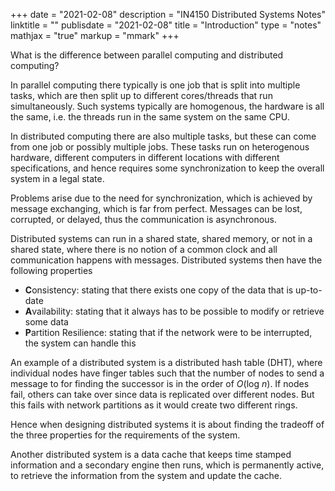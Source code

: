 +++
date = "2021-02-08"
description = "IN4150 Distributed Systems Notes"
linktitle = ""
publisdate = "2021-02-08"
title = "Introduction"
type = "notes"
mathjax = "true"
markup = "mmark"
+++

What is the difference between parallel computing and distributed computing?

In parallel computing there typically is one job that is split into multiple tasks, which are then split up to different
cores/threads that run simultaneously. Such systems typically are homogenous, the hardware is all the same, i.e. the
threads run in the same system on the same CPU.

In distributed computing there are also multiple tasks, but these can come from one job or possibly multiple jobs. These
tasks run on heterogenous hardware, different computers in different locations with different specifications, and hence
requires some synchronization to keep the overall system in a legal state.

Problems arise due to the need for synchronization, which is achieved by message exchanging, which is far from perfect.
Messages can be lost, corrupted, or delayed, thus the communication is asynchronous.

Distributed systems can run in a shared state, shared memory, or not in a shared state, where there is no notion of a
common clock and all communication happens with messages. Distributed systems then have the following properties

- **C**onsistency: stating that there exists one copy of the data that is up-to-date
- **A**vailability: stating that it always has to be possible to modify or retrieve some data
- **P**artition Resilience: stating that if the network were to be interrupted, the system can handle this

An example of a distributed system is a distributed hash table (DHT), where individual nodes have finger tables such that the number of nodes to send a message to for finding the successor is in the order of $O(\text{log }n)$. If nodes fail, others can take over since data is replicated over different nodes. But this fails with network partitions as it would create two different rings.

Hence when designing distributed systems it is about finding the tradeoff of the three properties for the requirements of the system.

Another distributed system is a data cache that keeps time stamped information and a secondary engine then runs, which is permanently active, to retrieve the information from the system and update the cache.
